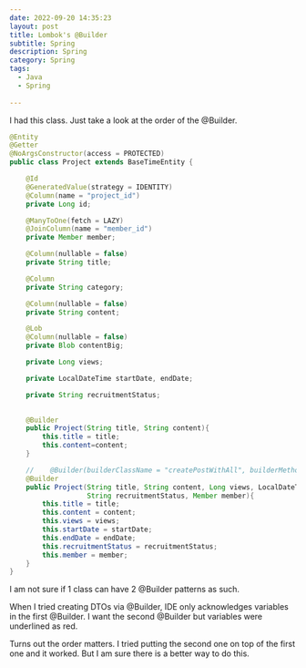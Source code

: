 ```yaml
---
date: 2022-09-20 14:35:23
layout: post
title: Lombok's @Builder
subtitle: Spring 
description: Spring 
category: Spring
tags:
  - Java
  - Spring
  
---
```


I had this class. Just take a look at the order of the @Builder.
```java
@Entity
@Getter
@NoArgsConstructor(access = PROTECTED)
public class Project extends BaseTimeEntity {

    @Id
    @GeneratedValue(strategy = IDENTITY)
    @Column(name = "project_id")
    private Long id;

    @ManyToOne(fetch = LAZY)
    @JoinColumn(name = "member_id")
    private Member member;

    @Column(nullable = false)
    private String title;

    @Column
    private String category;

    @Column(nullable = false)
    private String content;

    @Lob
    @Column(nullable = false)
    private Blob contentBig;

    private Long views;

    private LocalDateTime startDate, endDate;

    private String recruitmentStatus;
    

    @Builder
    public Project(String title, String content){
        this.title = title;
        this.content=content;
    }

    //    @Builder(builderClassName = "createPostWithAll", builderMethodName = "createPostWithAll")
    @Builder
    public Project(String title, String content, Long views, LocalDateTime startDate, LocalDateTime endDate,
                   String recruitmentStatus, Member member){
        this.title = title;
        this.content = content;
        this.views = views;
        this.startDate = startDate;
        this.endDate = endDate;
        this.recruitmentStatus = recruitmentStatus;
        this.member = member;
    }
}
```

I am not sure if 1 class can have 2 @Builder patterns as such.

When I tried creating DTOs via @Builder, IDE only acknowledges variables
in the first @Builder. I want the second @Builder but variables were underlined
as red.

Turns out the order matters. I tried putting the second one on top
of the first one and it worked. But I am sure there is a better way to 
do this.

